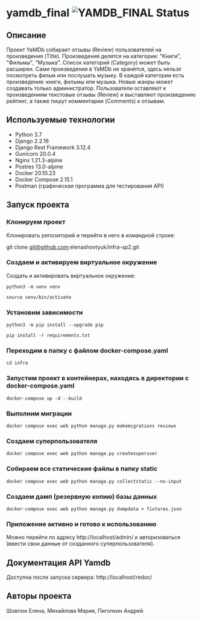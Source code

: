 # yamdb_final ![YAMDB_FINAL Status](https://github.com/elenashovtyuk/yamdb_final/actions/workflows/yamdb_workflow.yaml/badge.svg)

## Описание

Проект YaMDb собирает отзывы (Review) пользователей на произведения (Title).
Произведения делятся на категории: "Книги", "Фильмы", "Музыка". Список категорий (Category) может быть расширен.
Сами произведения в YaMDb не хранятся, здесь нельзя посмотреть фильм или послушать музыку.
В каждой категории есть произведения: книги, фильмы или музыка.
Новые жанры может создавать только администратор.
Пользователи оставляют к произведениям текстовые отзывы (Review) и выставляют произведению рейтинг,
а также пишут комментарии (Comments) к отзывам.

## Используемые технологии

- Python 3.7
- Django 2.2.16
- Django Rest Framework 3.12.4
- Gunicorn 20.0.4
- Nginx 1.21.3-alpine
- Postres 13.0-alpine
- Docker 20.10.23
- Docker Compose 2.15.1
- Postman (графическая программа для тестирования API)


## Запуск проекта

### Клонируем проект

Клонировать репозиторий и перейти в него в командной строке:

git clone git@github.com:elenashovtyuk/infra-sp2.git

### Cоздаем и активируем виртуальное окружение

Cоздать и активировать виртуальное окружение:

```
python3 -m venv venv
```

```
source venv/bin/activate
```

### Установим зависимости

```
python3 -m pip install --upgrade pip
```

```
pip install -r requirements.txt
```

### Переходим в папку с файлом docker-compose.yaml

```
cd infra
```
### Запустим проект в контейнерах, находясь в директории с docker-compose.yaml

```
docker-compose up -d --build
```

### Выполним миграции

```
docker compose exec web python manage.py makemigrations reviews
```

### Создаем суперпользователя

```
docker compose exec web python manage.py createsuperuser
```

### Собираем все статические файлы в папку static

```
docker compose exec web python manage.py collectstatic --no-input
```

### Создаем дамп (резервную копию) базы данных

```
docker-compose exec web python manage.py dumpdata > fixtures.json
```

### Приложение активно и готово к использованию

Можно перейти по адресу http://localhost/admin/ и авторизоваться (ввести свои данные от созданного суперпользователя).


## Документация API Yamdb

Доступна после запуска сервера: http://localhost/redoc/


## Авторы проекта
Шовтюк Елена, Михайлова Мария, Пиголкин Андрей
